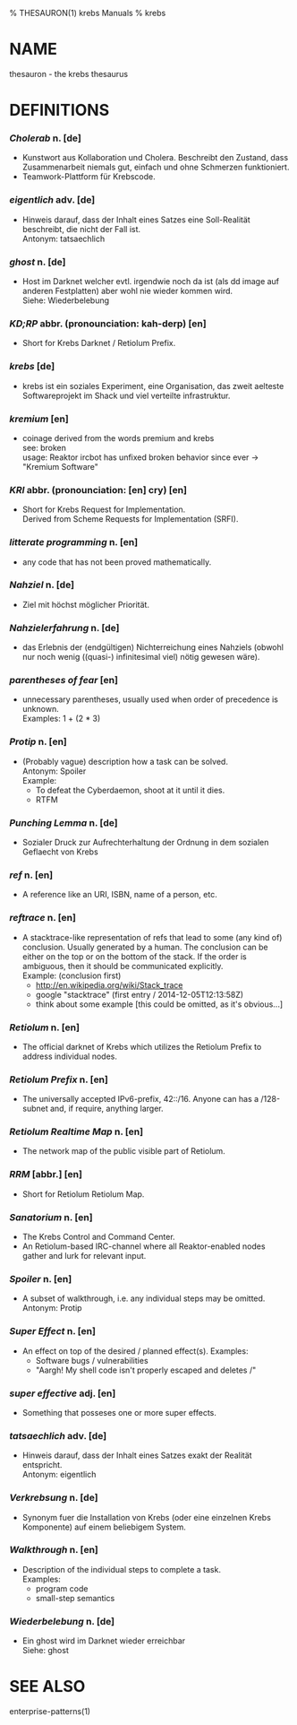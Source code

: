% THESAURON(1) krebs Manuals
% krebs

# NAME

thesauron - the krebs thesaurus

# DEFINITIONS


### _Cholerab_ n. [de]
  - Kunstwort aus Kollaboration und Cholera.  Beschreibt den Zustand, dass
    Zusammenarbeit niemals gut, einfach und ohne Schmerzen funktioniert.
  - Teamwork-Plattform für Krebscode.


### _eigentlich_ adv. [de]
- Hinweis darauf, dass der Inhalt eines Satzes eine Soll-Realität beschreibt,
  die nicht der Fall ist.\
Antonym: tatsaechlich


### _ghost_ n. [de]
- Host im Darknet welcher evtl. irgendwie noch da ist (als dd image auf anderen
  Festplatten) aber wohl nie wieder kommen wird.\
Siehe: Wiederbelebung


### _KD;RP_ abbr. (pronounciation: kah-derp) [en]
- Short for Krebs Darknet / Retiolum Prefix.


### _krebs_ [de]
- krebs ist ein soziales Experiment, eine Organisation, das zweit aelteste
  Softwareprojekt im Shack und viel verteilte infrastruktur.


### _kremium_ [en]
- coinage derived from the words premium and krebs\
  see: broken\
  usage: Reaktor ircbot has unfixed broken behavior since ever -> "Kremium Software"


### _KRI_ abbr. (pronounciation: [en] cry) [en]
- Short for Krebs Request for Implementation.\
  Derived from Scheme Requests for Implementation (SRFI).


### _litterate programming_ n. [en]
- any code that has not been proved mathematically.


### _Nahziel_ n. [de]
- Ziel mit höchst möglicher Priorität.


### _Nahzielerfahrung_ n. [de]
- das Erlebnis der (endgültigen) Nichterreichung eines Nahziels (obwohl
  nur noch wenig ((quasi-) infinitesimal viel) nötig gewesen wäre).


### _parentheses of fear_ [en]
- unnecessary parentheses, usually used when order of precedence is unknown.\
Examples: 1 + (2 * 3)


### _Protip_ n. [en]
- (Probably vague) description how a task can be solved.\
Antonym: Spoiler\
Example:
    - To defeat the Cyberdaemon, shoot at it until it dies.
    - RTFM


### _Punching Lemma_ n. [de]
- Sozialer Druck zur Aufrechterhaltung der Ordnung in dem sozialen Geflaecht
  von Krebs


### _ref_ n. [en]
- A reference like an URI, ISBN, name of a person, etc.


### _reftrace_ n. [en]
- A stacktrace-like representation of refs that lead to some (any kind of)
  conclusion.  Usually generated by a human.  The conclusion can be either on
  the top or on the bottom of the stack.  If the order is ambiguous, then it
  should be communicated explicitly.\
Example: (conclusion first)
    - <http://en.wikipedia.org/wiki/Stack_trace>
    - google "stacktrace" (first entry / 2014-12-05T12:13:58Z)
    - think about some example [this could be omitted, as it's obvious...]


### _Retiolum_ n. [en]
- The official darknet of Krebs which utilizes the Retiolum Prefix to
  address individual nodes.


### _Retiolum Prefix_ n. [en]
- The universally accepted IPv6-prefix, 42::/16.  Anyone can has a
  /128-subnet and, if require, anything larger.


### _Retiolum Realtime Map_ n. [en]
- The network map of the public visible part of Retiolum.


### _RRM_ [abbr.] [en]
- Short for Retiolum Retiolum Map.


### _Sanatorium_ n. [en]
- The Krebs Control and Command Center.
- An Retiolum-based IRC-channel where all Reaktor-enabled nodes gather
  and lurk for relevant input.


### _Spoiler_ n. [en]
- A subset of walkthrough, i.e. any individual steps may be omitted.\
Antonym: Protip


### _Super Effect_ n. [en]
- An effect on top of the desired / planned effect(s).
Examples:
    - Software bugs / vulnerabilities
    - "Aargh! My shell code isn't properly escaped and deletes /"


### _super effective_ adj. [en]
- Something that posseses one or more super effects.


### _tatsaechlich_ adv. [de]
- Hinweis darauf, dass der Inhalt eines Satzes exakt der Realität entspricht.\
Antonym: eigentlich


### _Verkrebsung_ n. [de]
- Synonym fuer die Installation von Krebs (oder eine einzelnen Krebs
  Komponente) auf einem beliebigem System.


### _Walkthrough_ n. [en]
- Description of the individual steps to complete a task.\
Examples:
    - program code
    - small-step semantics


### _Wiederbelebung_ n. [de]
- Ein ghost wird im Darknet wieder erreichbar\
Siehe: ghost


# SEE ALSO
  enterprise-patterns(1)

